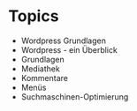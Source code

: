 # Topics

  - Wordpress Grundlagen
  - Wordpress - ein Überblick
  - Grundlagen
  - Mediathek
  - Kommentare
  - Menüs
  - Suchmaschinen-Optimierung
